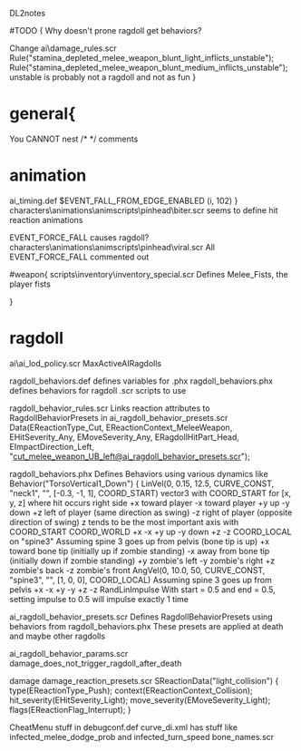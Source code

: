 DL2notes

#TODO {
Why doesn't prone ragdoll get behaviors?

Change ai\damage_rules.scr
    Rule("stamina_depleted_melee_weapon_blunt_light_inflicts_unstable");
    Rule("stamina_depleted_melee_weapon_blunt_medium_inflicts_unstable");
    unstable is probably not a ragdoll and not as fun
}

# general{

You CANNOT nest /* */ comments

# animation
ai_timing.def
    $EVENT_FALL_FROM_EDGE_ENABLED       (i, 102)
}
characters\animations\animscripts\pinhead\biter.scr
    seems to define hit reaction animations

EVENT_FORCE_FALL causes ragdoll?
characters\animations\animscripts\pinhead\viral.scr
    All EVENT_FORCE_FALL commented out


#weapon{
scripts\inventory\inventory_special.scr
    Defines Melee_Fists, the player fists

}

# ragdoll
ai\ai_lod_policy.scr
    MaxActiveAIRagdolls

ragdoll_behaviors.def defines variables for .phx
ragdoll_behaviors.phx defines behaviors for ragdoll .scr scripts to use

ragdoll_behavior_rules.scr
Links reaction attributes to RagdollBehaviorPresets in ai_ragdoll_behavior_presets.scr
    Data(EReactionType_Cut, EReactionContext_MeleeWeapon, EHitSeverity_Any, EMoveSeverity_Any,
    ERagdollHitPart_Head, EImpactDirection_Left,
    "cut_melee_weapon_UB_left@ai_ragdoll_behavior_presets.scr");

ragdoll_behaviors.phx
Defines Behaviors using various dynamics like
    Behavior("TorsoVertical1_Down")
    {
        LinVel(0, 0.15, 12.5, CURVE_CONST, "neck1", "", [-0.3, -1, 1], COORD_START)
vector3 with COORD_START for [x, y, z] where hit occurs right side
    +x toward player
    -x toward player
    +y up
    -y down
    +z left of player (same direction as swing)
    -z right of player (opposite direction of swing)
    z tends to be the most important axis with COORD_START
COORD_WORLD 
    +x 
    -x
    +y up
    -y down
    +z
    -z
COORD_LOCAL on "spine3"
    Assuming spine 3 goes up from pelvis (bone tip is up)
    +x toward bone tip (initially up if zombie standing)
    -x away from bone tip (initially down if zombie standing)
    +y zombie's left
    -y zombie's right
    +z zombie's back
    -z zombie's front
AngVel(0, 10.0, 50, CURVE_CONST, "spine3", "", [1, 0, 0], COORD_LOCAL)
    Assuming spine 3 goes up from pelvis
    +x 
    -x
    +y
    -y
    +z
    -z
RandLinImpulse
    With start = 0.5 and end = 0.5, setting impulse to 0.5 will impulse exactly 1 time


  ai_ragdoll_behavior_presets.scr 
    Defines RagdollBehaviorPresets using behaviors from ragdoll_behaviors.phx
    These presets are applied at death and maybe other ragdolls

  ai_ragdoll_behavior_params.scr 
  damage_does_not_trigger_ragdoll_after_death

damage
    damage_reaction_presets.scr
            SReactionData("light_collision")
        {
            type(EReactionType_Push);
            context(EReactionContext_Collision);
            hit_severity(EHitSeverity_Light);
            move_severity(EMoveSeverity_Light);
            flags(EReactionFlag_Interrupt);
        }

CheatMenu stuff in debugconf.def
curve_di.xml has stuff like infected_melee_dodge_prob and infected_turn_speed
bone_names.scr